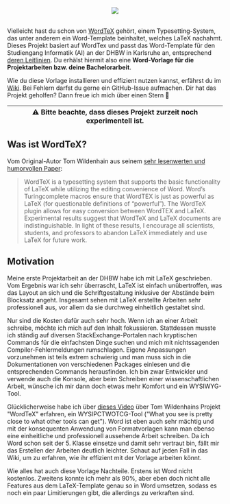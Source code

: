 <div align="center">
  <img src="https://github.com/Ordinateur-Hack/wordtex-dhbw/wiki/images/WordTeX-Logo.svg"><br><br>
</div>

Vielleicht hast du schon von [WordTeX](https://www.andrew.cmu.edu/user/twildenh/wordtex/) gehört, einem Typesetting-System, das unter anderem ein Word-Template beinhaltet, welches LaTeX nachahmt. Dieses Projekt basiert auf WordTex und passt das Word-Template für den Studiengang Informatik (AI) an der DHBW in Karlsruhe an, entsprechend [deren Leitlinien](https://www.karlsruhe.dhbw.de/fileadmin/user_upload/documents/content-de/Studiengaenge-Technik/Sicherheitswesen/Leitlinien_Bearbeitung_und_Dokumentation.pdf). Du erhälst hiermit also eine **Word-Vorlage für die Projektarbeiten bzw. deine Bachelorarbeit**. 

Wie du diese Vorlage installieren und effizient nutzen kannst, erfährst du im [Wiki](https://github.com/Ordinateur-Hack/wordtex-dhbw/wiki). Bei Fehlern darfst du gerne ein GitHub-Issue aufmachen. Dir hat das Projekt geholfen? Dann freue ich mich über einen Stern 🌟

|:warning:  Bitte beachte, dass dieses Projekt zurzeit noch experimentell ist.|
|-----------------------------------------|

## Was ist WordTeX?
Vom Original-Autor Tom Wildenhain aus seinem [sehr lesenwerten und humorvollen Paper](https://www.andrew.cmu.edu/user/twildenh/wordtex/WordTeXPaper.pdf):

> WordTeX is a typesetting system that supports the basic functionality of
LaTeX while utilizing the editing convenience of Word. Word’s Turingcomplete macros ensure that WordTEX is just as powerful as LaTeX (for
questionable definitions of “powerful”). The WordTeX plugin allows for
easy conversion between WordTEX and LaTeX. Experimental results
suggest that WordTeX and LaTeX documents are indistinguishable. In light
of these results, I encourage all scientists, students, and professors to
abandon LaTeX immediately and use LaTeX for future work.

## Motivation
Meine erste Projektarbeit an der DHBW habe ich mit LaTeX geschrieben. Vom Ergebnis war ich sehr überrascht, LaTeX ist einfach unübertroffen, was das Layout an sich und die Schriftgestaltung inklusive der Abstände beim Blocksatz angeht. Insgesamt sehen mit LaTeX erstellte Arbeiten sehr professionell aus, vor allem da sie durchweg einheitlich gestaltet sind.

Nur sind die Kosten dafür auch sehr hoch. Wenn ich an einer Arbeit schreibe, möchte ich mich auf den Inhalt fokussieren. Stattdessen musste ich ständig auf diversen StackExchange-Portalen nach kryptischen Commands für die einfachsten Dinge suchen und mich mit nichtssagenden Compiler-Fehlermeldungen rumschlagen. Eigene Anpassungen vorzunehmen ist teils extrem schwierig und man muss sich in die Dokumentationen von verschiedenen Packages einlesen und die entsprechenden Commands herausfinden. Ich bin zwar Entwickler und verwende auch die Konsole, aber beim Schreiben einer wissenschaftlichen Arbeit, wünsche ich mir dann doch etwas mehr Komfort und ein WYSIWYG-Tool.

Glücklicherweise habe ich über [dieses Video](https://youtu.be/jlX_pThh7z8) über Tom Wildenhains Projekt "WordTeX" erfahren, ein WYSIPCTWOTCG-Tool ("What you see is pretty close to what other tools can get"). Word ist eben auch sehr mächtig und mit der konsequenten Anwendung von Formatvorlagen kann man ebenso eine einheitliche und professionell aussehende Arbeit schreiben. Da ich Word schon seit der 5. Klasse einsetze und damit sehr vertraut bin, fällt mir das Erstellen der Arbeiten deutlich leichter. Schaut auf jeden Fall in das Wiki, um zu erfahren, wie ihr effizient mit der Vorlage arbeiten könnt.

Wie alles hat auch diese Vorlage Nachteile. Erstens ist Word nicht kostenlos. Zweitens konnte ich mehr als 90%, aber eben doch nicht alle Features aus dem LaTeX-Template genau so in Word umsetzen, sodass es noch ein paar Limitierungen gibt, die allerdings zu verkraften sind.
